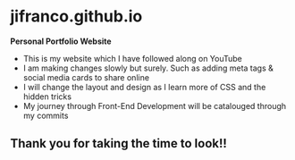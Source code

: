 # jifranco.github.io

<strong>Personal Portfolio Website</strong>
<ul>
<li>This is my website which I have followed along on YouTube </li>
<li>I am making changes slowly but surely. Such as adding meta tags & social media cards to share online</li>
<li>I will change the layout and design as I learn more of CSS and the hidden tricks</li>
<li>My journey through Front-End Development will be catalouged through my commits </li>
</ul>


<h2>Thank you for taking the time to look!!</h2>

